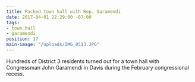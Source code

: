 ```yaml
---
title: Packed town hall with Rep. Garamendi
date: 2017-04-01 22:29:00 -07:00
tags:
- town hall
- garamendi
position: 17
main-image: "/uploads/IMG_0513.JPG"
---
```


Hundreds of District 3 residents turned out for a town hall with Congressman John Garamendi in Davis during the February congressional recess.